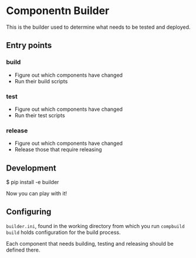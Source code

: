 # Componentn Builder

This is the builder used to determine what needs to be tested and deployed.

## Entry points

### build

 - Figure out which components have changed
 - Run their build scripts

### test

 - Figure out which components have changed
 - Run their test scripts

### release

- Figure out which components have changed
- Release those that require releasing


## Development

$ pip install -e builder

Now you can play with it!

## Configuring

`builder.ini`, found in the working directory from which you run
`compbuild build` holds configuration for the build process.

Each component that needs building, testing and releasing should be defined
there.
